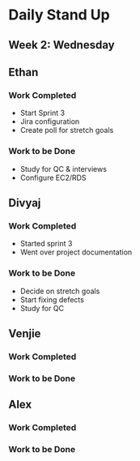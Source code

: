 # Daily Stand Up
## Week 2: Wednesday

## Ethan

### Work Completed

- Start Sprint 3
- Jira configuration
- Create poll for stretch goals

### Work to be Done

- Study for QC & interviews
- Configure EC2/RDS

## Divyaj

### Work Completed

- Started sprint 3
- Went over project documentation

### Work to be Done

- Decide on stretch goals
- Start fixing defects
- Study for QC

## Venjie

### Work Completed



### Work to be Done



## Alex

### Work Completed



### Work to be Done

